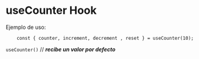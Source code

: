 # useCounter Hook

Ejemplo de uso:

```
    const { counter, increment, decrement , reset } = useCounter(10);
```

`useCounter()` // **_recibe un valor por defecto_**
